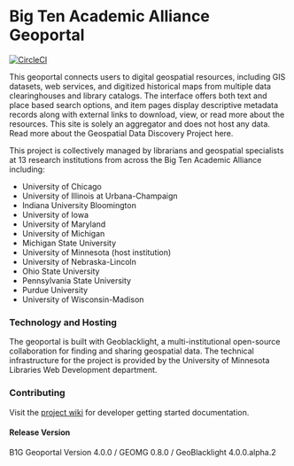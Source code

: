 # Big Ten Academic Alliance Geoportal

[![CircleCI](https://circleci.com/gh/BTAA-Geospatial-Data-Project/geoportal.svg?style=svg)](https://circleci.com/gh/BTAA-Geospatial-Data-Project/geoportal)

This geoportal connects users to digital geospatial resources, including GIS datasets, web services, and digitized historical maps from multiple data clearinghouses and library catalogs. The interface offers both text and place based search options, and item pages display descriptive metadata records along with external links to download, view, or read more about the resources. This site is solely an aggregator and does not host any data. Read more about the Geospatial Data Discovery Project here.

This project is collectively managed by librarians and geospatial specialists at 13 research institutions from across the Big Ten Academic Alliance including:

* University of Chicago
* University of Illinois at Urbana­-Champaign
* Indiana University Bloomington
* University of Iowa
* University of Maryland
* University of Michigan
* Michigan State University
* University of Minnesota (host institution)
* University of Nebraska-Lincoln
* Ohio State University
* Pennsylvania State University
* Purdue University
* University of Wisconsin-­Madison

### Technology and Hosting

The geoportal is built with Geoblacklight, a multi-institutional open-source collaboration for finding and sharing geospatial data. The technical infrastructure for the project is provided by the University of Minnesota Libraries Web Development department.

### Contributing
Visit the [project wiki](https://github.com/BTAA-Geospatial-Data-Project/geoportal/wiki) for developer getting started documentation.

#### Release Version

B1G Geoportal Version 4.0.0 / GEOMG 0.8.0 / GeoBlacklight 4.0.0.alpha.2
